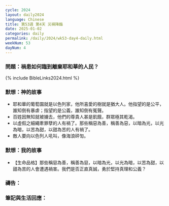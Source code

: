```yaml
---
cycle: 2024
layout: daily2024
language: Chinese
title: 第53週 第4天 災禍降臨
date: 2025-01-02
categories: daily
permalink: /daily/2024/wk53-day4-daily.html
weekNum: 53
dayNum: 4
---
```


### 問題：禍患如何臨到離棄耶和華的人民？

{% include BibleLinks2024.html %}

### 默想：神的故事
+ 耶和華的葡萄園就是以色列家，他所喜愛的樹就是猶大人。他指望的是公平，誰知倒有暴虐；指望的是公義，誰知倒有冤聲。
+ 百姓因無知就被擄去，他們的尊貴人甚是飢餓，群眾極其乾渴。
+ 以虛假之細繩牽罪孽的人有禍了。那些稱惡為善，稱善為惡，以暗為光，以光為暗，以苦為甜，以甜為苦的人有禍了。
+ 敵人要向以色列人吼叫，像海浪砰訇。

### 默想：我的故事
+ 【生命品格】那些稱惡為善，稱善為惡，以暗為光，以光為暗，以苦為甜，以甜為苦的人會遭遇禍害。我們是否正直真誠，勇於堅持真理和公義？

### 禱告：

### 筆記與生活回應：

